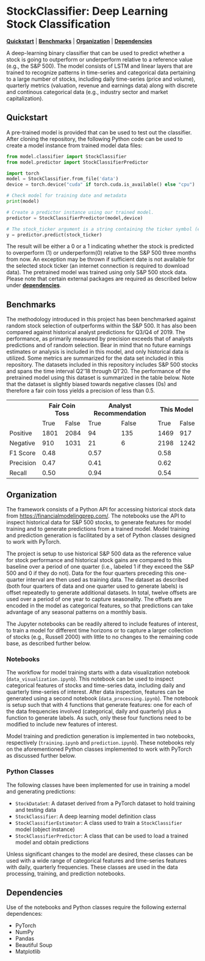 # StockClassifier: Deep Learning Stock Classification

[**Quickstart**](#quickstart)
| [**Benchmarks**](#benchmarks)
| [**Organization**](#organization)
| [**Dependencies**](#dependencies)

A deep-learning binary classifier that can be used to predict whether a stock is going to outperform or underperform relative to a reference value (e.g., the S&P 500). The model consists of LSTM and linear layers that are trained to recognize patterns in time-series and categorical data pertaining to a large number of stocks, including daily time-series (price and volume), quarterly metrics (valuation, revenue and earnings data) along with discrete and continous categorical data (e.g., industry sector and market capitalization).


## Quickstart
A pre-trained model is provided that can be used to test out the classifier. After cloning the repository, the following Python code can be used to create a model instance from trained model data files:

```python
from model.classifier import StockClassifier
from model.predictor import StockClassifierPredictor

import torch
model = StockClassifier.from_file('data')
device = torch.device("cuda" if torch.cuda.is_available() else "cpu")

# Check model for training date and metadata
print(model)

# Create a predictor instance using our trained model.
predictor = StockClassifierPredictor(model,device)

# The stock_ticker argument is a string containing the ticker symbol (e.g., "AAPL")
y = predictor.predict(stock_ticker)
```

The result will be either a 0 or a 1 indicating whether the stock is predicted to overperform (1) or underperform(0) relative to the S&P 500 three months from now. An exception may be thrown if sufficient date is not available for the selected stock ticker (an internet connection is required to download data). The pretrained model was trained using only S&P 500 stock data. Please note that certain external packages are required as described below under [**dependencies**](#dependencies).

## Benchmarks

The methodology introduced in this project has been benchmarked against random stock selection of outperforms within the S&P 500. It has also been compared against historical analyst predictions for Q3/Q4 of 2019. The performance, as primarily measured by precision exceeds that of analysts predictions and of random selection. Bear in mind that no future earnings estimates or analysis is included in this model, and only historical data is utilized. Some metrics are summarized for the data set included in this repository. The datasets included in this repository includes S&P 500 stocks and spans the time interval Q2'18 through Q1'20. The performance of the pretrained model using this dataset is summarized in the table below. Note that the dataset is slightly biased towards negative classes (0s) and therefore a fair coin toss yields a precision of less than 0.5.

<table>
  <tr>
    <th></td>
    <th colspan="2">Fair Coin Toss</td>
    <th colspan="2">Analyst Recommendation</td>
    <th colspan="2">This Model</td>
  </tr>
  <tr>
    <td></td>
    <td>True</td>
    <td>False</td>
    <td>True</td>
    <td>False</td>
    <td>True</td>
    <td>False</td>
  </tr>
   <tr>
    <td>Positive</td>
    <td>1801</td>
    <td>2084</td>
    <td>94</td>
    <td>135</td>
    <td>1469</td>
    <td>917</td>
  </tr>
  <tr>
    <td>Negative</td>
    <td>910</td>
    <td>1031</td>
    <td>21</td>
    <td>6</td>
    <td>2198</td>
    <td>1242</td>
  </tr>
   <tr>
    <td>F1 Score</td>
    <td colspan="2">0.48</td>
    <td colspan="2">0.57</td>
    <td colspan="2">0.58</td>
  </tr>
  <tr>
    <td>Precision</td>
    <td colspan="2">0.47</td>
    <td colspan="2">0.41</td>
    <td colspan="2">0.62</td>
  </tr>
   <tr>
    <td>Recall</td>
    <td colspan="2">0.50</td>
    <td colspan="2">0.94</td>
    <td colspan="2">0.54</td>
  </tr>
</table>

## Organization

The framework consists of a Python API for accessing historical stock data from https://financialmodelingprep.com/. The notebooks use the API to inspect historical data for S&P 500 stocks, to generate features for model training and to generate predictions from a trained model. Model training and prediction generation is facilitated by a set of Python classes designed to work with PyTorch.

The project is setup to use historical S&P 500 data as the reference value for stock performance and historical stock gains are compared to this baseline over a period of one quarter (i.e., labeled 1 if they exceed the S&P 500 and 0 if they do not). Data for the four quarters preceding this one-quarter interval are then used as training data. The dataset as described (both four quarters of data and one quarter used to generate labels) is offset repeatedly to generate additional datasets. In total, twelve offsets are used over a period of one year to capture seasonality. The offsets are encoded in the model as categorical features, so that predictions can take advantage of any seasonal patterns on a monthly basis.

The Jupyter notebooks can be readily altered to include features of interest, to train a model for different time horizons or to capture a larger collection of stocks (e.g., Russell 2000) with little to no changes to the remaining code base, as described further below.

### Notebooks

The workflow for model training starts with a data visualization notebook (`data_visualization.ipynb`). This notebook can be used to inspect categorical features of stocks and time-series data, including daily and quarterly time-series of interest. After data inspection, features can be generated using a second notebook (`data_processing.ipynb`). The notebook is setup such that with 4 functions that generate features: one for each of the data frequencies involved (categorical, daily and quarterly) plus a function to generate labels. As such, only these four functions need to be modified to include new features of interest. 

Model training and prediction generation is implemented in two notebooks, respectively (`training.ipynb` and `prediction.ipynb`). These notebooks rely on the aforementioned Python classes implemented to work with PyTorch as discussed further below.
 

### Python Classes
The following classes have been implemented for use in training a model and generating predictions:

  - `StockDataSet`: A dataset derived from a PyTorch dataset to hold training and testing data
  - `StockClassifier`: A deep learning model definition class
  - `StockClassifierEstimator`: A class used to train a `StockClassifier` model (object instance)
  - `StockClassifierPredictor`: A class that can be used to load a trained model and obtain predictions

Unless significant changes to the model are desired, these classes can be used with a wide range of categorical features and time-series features with daily, quarterly frequencies. These classes are used in the data processing, training, and prediction notebooks.

## Dependencies
Use of the notebooks and Python classes require the following external dependences: 

   - PyTorch
   - NumPy
   - Pandas
   - Beautiful Soup
   - Matplotlib
